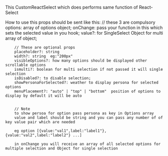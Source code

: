 
This CustomReactSelect which does performs same function of React-Select

How to use this 
    props should be sent like this:
        // these 3 are compulsory
        options: array of options object;
        onChange: pass your function in this which sets the selected value in you hook;
        value?: for SingleSelect Object for multi array of object;

        // These are optional props 
        placeholder?: string
        width?: string  eg:"200px"
        visibleOptions?: how many options should be displayed other scrollable options
        ismulti?: boolean for multi selection if not passed it will single selection
        isDisabled?: to disable selection;
        showPersonaForSelected?: weather to display persona for selected options
        menuPlacement?: "auto" | "top" | "bottom"  position of options to display by default it will be auto 


        // Note
        to show persoa for option pass persona as key in Options array 
        value and label should be string and you can pass any number of of key value pair which are needed 

        eg option [{value:"val1",label:"label1"},{value:"val2",label:"label2"} ...]

        in onChange you will receive an array of all selected options for multiple selection and Object for single selection
